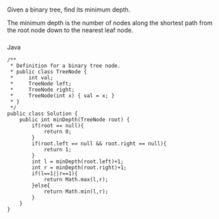 ###
Given a binary tree, find its minimum depth.

The minimum depth is the number of nodes along the shortest path from the root node down to the nearest leaf node.

###
Java

```
/**
 * Definition for a binary tree node.
 * public class TreeNode {
 *     int val;
 *     TreeNode left;
 *     TreeNode right;
 *     TreeNode(int x) { val = x; }
 * }
 */
public class Solution {
    public int minDepth(TreeNode root) {
        if(root == null){
            return 0;
        }
        if(root.left == null && root.right == null){
            return 1;
        }
        int l = minDepth(root.left)+1;
        int r = minDepth(root.right)+1;
        if(l==1||r==1){
            return Math.max(l,r);
        }else{
            return Math.min(l,r);    
        }
    }
}
```
